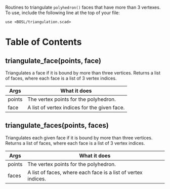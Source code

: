 Routines to triangulate `polyhedron()` faces that have more than 3 vertexes.
To use, include the following line at the top of your file:

    use <BOSL/triangulation.scad>


# Table of Contents

## triangulate\_face(points, face)
Triangulates a face if it is bound by more than three vertices.
Returns a list of faces, where each face is a list of 3 vertex
indices.

Args     | What it does
-------- | ------------------------
points   | The vertex points for the polyhedron.
face     | A list of vertex indices for the given face.



## triangulate\_faces(points, faces)
Triangulates each given face if it is bound by more than
three vertices.  Returns a list of faces, where each face
is a list of 3 vertex indices.

Args     | What it does
-------- | ------------------------
points   | The vertex points for the polyhedron.
faces    | A list of faces, where each face is a list of vertex indices.


